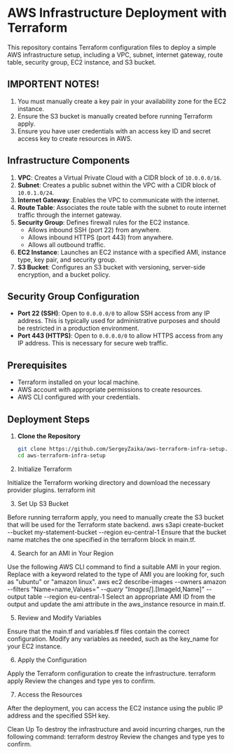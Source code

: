 # AWS Infrastructure Deployment with Terraform

This repository contains Terraform configuration files to deploy a simple AWS infrastructure setup, including a VPC, subnet, internet gateway, route table, security group, EC2 instance, and S3 bucket.

## IMPORTENT NOTES!

1. You must manually create a key pair in your availability zone for the EC2 instance.
2. Ensure the S3 bucket is manually created before running Terraform apply.
3. Ensure you have user credentials with an access key ID and secret access key to create resources in AWS.

## Infrastructure Components

1. **VPC**: Creates a Virtual Private Cloud with a CIDR block of `10.0.0.0/16`.
2. **Subnet**: Creates a public subnet within the VPC with a CIDR block of `10.0.1.0/24`.
3. **Internet Gateway**: Enables the VPC to communicate with the internet.
4. **Route Table**: Associates the route table with the subnet to route internet traffic through the internet gateway.
5. **Security Group**: Defines firewall rules for the EC2 instance.
    - Allows inbound SSH (port 22) from anywhere.
    - Allows inbound HTTPS (port 443) from anywhere.
    - Allows all outbound traffic.
6. **EC2 Instance**: Launches an EC2 instance with a specified AMI, instance type, key pair, and security group.
7. **S3 Bucket**: Configures an S3 bucket with versioning, server-side encryption, and a bucket policy.

## Security Group Configuration

- **Port 22 (SSH)**: Open to `0.0.0.0/0` to allow SSH access from any IP address. This is typically used for administrative purposes and should be restricted in a production environment.
- **Port 443 (HTTPS)**: Open to `0.0.0.0/0` to allow HTTPS access from any IP address. This is necessary for secure web traffic.

## Prerequisites

- Terraform installed on your local machine.
- AWS account with appropriate permissions to create resources.
- AWS CLI configured with your credentials.

## Deployment Steps

1. **Clone the Repository**

   ```bash
   git clone https://github.com/SergeyZaika/aws-terraform-infra-setup.git
   cd aws-terraform-infra-setup

2. Initialize Terraform

Initialize the Terraform working directory and download the necessary provider plugins.
terraform init

3. Set Up S3 Bucket

Before running terraform apply, you need to manually create the S3 bucket that will be used for the Terraform state backend.
aws s3api create-bucket --bucket my-statement-bucket --region eu-central-1
Ensure that the bucket name matches the one specified in the terraform block in main.tf.

4. Search for an AMI in Your Region

Use the following AWS CLI command to find a suitable AMI in your region. Replace <search-term> with a keyword related to the type of AMI you are looking for, such as "ubuntu" or "amazon linux".
aws ec2 describe-images --owners amazon --filters "Name=name,Values=<search-term>*" --query "Images[*].[ImageId,Name]" --output table --region eu-central-1
Select an appropriate AMI ID from the output and update the ami attribute in the aws_instance resource in main.tf.

5. Review and Modify Variables

Ensure that the main.tf and variables.tf files contain the correct configuration. Modify any variables as needed, such as the key_name for your EC2 instance.

6. Apply the Configuration

Apply the Terraform configuration to create the infrastructure.
terraform apply
Review the changes and type yes to confirm.

7. Access the Resources

After the deployment, you can access the EC2 instance using the public IP address and the specified SSH key.

Clean Up
To destroy the infrastructure and avoid incurring charges, run the following command:
terraform destroy
Review the changes and type yes to confirm.

